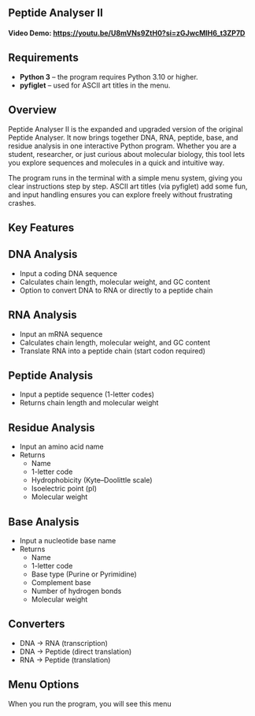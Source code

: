 ## Peptide Analyser II

#### Video Demo: https://youtu.be/U8mVNs9ZtH0?si=zGJwcMlH6_t3ZP7D

## Requirements
- **Python 3** – the program requires Python 3.10 or higher.  
- **pyfiglet** – used for ASCII art titles in the menu. 

## Overview
Peptide Analyser II is the expanded and upgraded version of the original Peptide Analyser. It now brings together DNA, RNA, peptide, base, and residue analysis in one interactive Python program. Whether you are a student, researcher, or just curious about molecular biology, this tool lets you explore sequences and molecules in a quick and intuitive way.

The program runs in the terminal with a simple menu system, giving you clear instructions step by step. ASCII art titles (via pyfiglet) add some fun, and input handling ensures you can explore freely without frustrating crashes.

## Key Features
## DNA Analysis
- Input a coding DNA sequence  
- Calculates chain length, molecular weight, and GC content  
- Option to convert DNA to RNA or directly to a peptide chain  

## RNA Analysis
- Input an mRNA sequence  
- Calculates chain length, molecular weight, and GC content  
- Translate RNA into a peptide chain (start codon required)  

## Peptide Analysis
- Input a peptide sequence (1-letter codes)  
- Returns chain length and molecular weight  

## Residue Analysis
- Input an amino acid name  
- Returns  
  - Name  
  - 1-letter code  
  - Hydrophobicity (Kyte–Doolittle scale)  
  - Isoelectric point (pI)  
  - Molecular weight  

## Base Analysis
- Input a nucleotide base name  
- Returns  
  - Name  
  - 1-letter code  
  - Base type (Purine or Pyrimidine)  
  - Complement base  
  - Number of hydrogen bonds  
  - Molecular weight  

## Converters
- DNA → RNA (transcription)  
- DNA → Peptide (direct translation)  
- RNA → Peptide (translation)  

## Menu Options
When you run the program, you will see this menu



